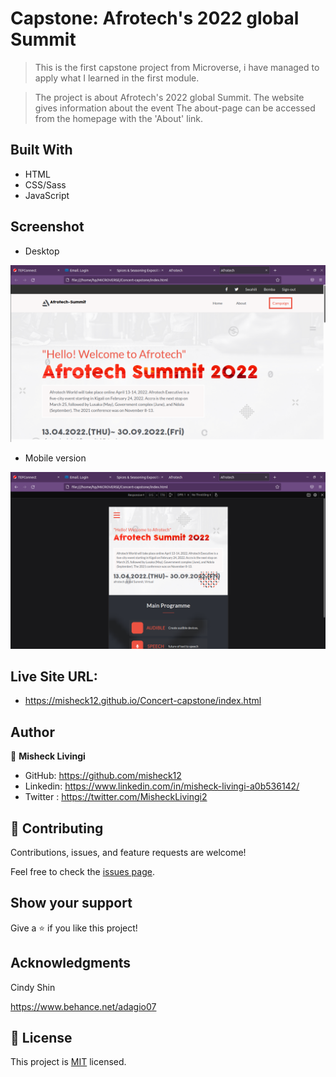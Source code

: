 # Capstone: Afrotech's 2022 global Summit

> This is the first capstone project from Microverse, i have managed to apply what I learned in the first module.

> The project is about Afrotech's 2022 global Summit. The website gives information about the event
> The about-page can be accessed from the homepage with the 'About' link.

## Built With

- HTML
- CSS/Sass
- JavaScript

## Screenshot

* Desktop

![Screenshot from 2022-03-11](./images/Screenshot%20from%202022-03-11%2014-26-18.png)

* Mobile version

![Screenshot from 2022-03-11](./images/mobile.png)


## Live Site URL: 

- https://misheck12.github.io/Concert-capstone/index.html

## Author

👤 **Misheck Livingi**

- GitHub: https://github.com/misheck12
- Linkedin: https://www.linkedin.com/in/misheck-livingi-a0b536142/
- Twitter : https://twitter.com/MisheckLivingi2

## 🤝 Contributing

Contributions, issues, and feature requests are welcome!

Feel free to check the [issues page](../../issues/).

## Show your support

Give a ⭐️ if you like this project!

## Acknowledgments

Cindy Shin

https://www.behance.net/adagio07

## 📝 License

This project is [MIT](./MIT.md) licensed.
